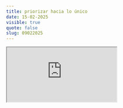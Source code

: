 ```yaml
---
title: priorizar hacia lo único
date: 15-02-2025
visible: true
quote: false
slug: 09022025
---
```

<iframe src="https://www.youtube.com/embed/pckt2MYaDJg" allowfullscreen></iframe>
